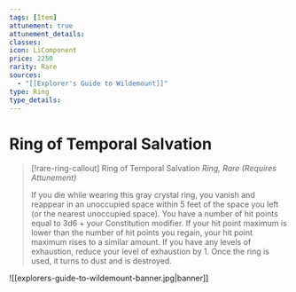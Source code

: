 ```yaml
---
tags: [Item]
attunement: true
attunement_details: 
classes: 
icon: LiComponent
price: 2250
rarity: Rare
sources:
  - "[[Explorer's Guide to Wildemount]]"
type: Ring
type_details: 
---
```

# Ring of Temporal Salvation
>[!rare-ring-callout] Ring of Temporal Salvation
>*Ring, Rare (Requires Attunement)*
>
>If you die while wearing this gray crystal ring, you vanish and reappear in an unoccupied space within 5 feet of the space you left (or the nearest unoccupied space). You have a number of hit points equal to 3d6 + your Constitution modifier. If your hit point maximum is lower than the number of hit points you regain, your hit point maximum rises to a similar amount. If you have any levels of exhaustion, reduce your level of exhaustion by 1. Once the ring is used, it turns to dust and is destroyed.

![[explorers-guide-to-wildemount-banner.jpg|banner]]
